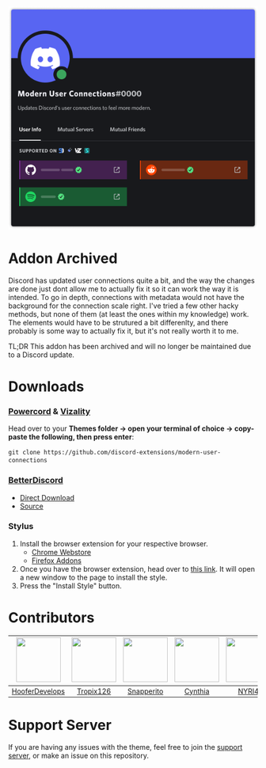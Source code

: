 <img src="./assets/banner.png">

# Addon Archived
Discord has updated user connections quite a bit, and the way the changes are done just dont allow me to actually fix it so it can work the way it is intended. To go in depth, connections with metadata would not have the background for the connection scale right. I've tried a few other hacky methods, but none of them (at least the ones within my knowledge) work. The elements would have to be strutured a bit differenlty, and there probably is some way to actually fix it, but it's not really worth it to me.

TL;DR This addon has been archived and will no longer be maintained due to a Discord update.

# Downloads
### **[Powercord](https://powercord.dev/) & [Vizality](https://vizality.com/)**
Head over to your **Themes folder -> open your terminal of choice -> copy-paste the following, then press enter**:
```
git clone https://github.com/discord-extensions/modern-user-connections
```

### **[BetterDiscord](https://betterdiscord.app/)**
- [Direct Download](https://github.com/discord-extensions/modern-user-connections/releases/download/betterdiscord/modern-user-connections.theme.css)
- [Source](https://discord-extensions.github.io/modern-user-connections/src/source.css)

### **Stylus**
1. Install the browser extension for your respective browser.
    - [Chrome Webstore](https://chrome.google.com/webstore/detail/stylus/clngdbkpkpeebahjckkjfobafhncgmne)
    - [Firefox Addons](https://addons.mozilla.org/en-US/firefox/addon/styl-us/)
2. Once you have the browser extension, head over to [this link](https://github.com/discord-extensions/modern-user-connections/raw/main/clients/stylus/modern-user-connections.user.css). It will open a new window to the page to install the style.
3. Press the "Install Style" button.

# Contributors
|<a href="https://github.com/HooferDevelops"><img src="https://avatars.githubusercontent.com/u/60201971?v=4" width="90px" height="90px"></a>|<a href="https://github.com/Tropix126"><img src="https://avatars.githubusercontent.com/u/42101043?v=4" width="90px" height="90px"></a>|<a href="https://github.com/Snapperito"><img src="https://avatars.githubusercontent.com/u/52221287?v=4" width="90px" height="90px"></a>|<a href="https://github.com/cyyynthia"><img src="https://avatars.githubusercontent.com/u/9999055?v=4" width="90px" height="90px"></a>|<a href="https://github.com/NYRI4"><img src="https://avatars.githubusercontent.com/u/65369563?v=4" width="90px" height="90px"></a>|<a href="https://github.com/BenSegal855"><img src="https://avatars.githubusercontent.com/u/34194692?v=4" width="90px" height="90px"></a>|<a href="https://github.com/Piggered"><img src="https://avatars.githubusercontent.com/u/19157702?v=4" width="90px" height="90px"></a>|
|:-:|:-:|:-:|:-:|:-:|:-:|:-:|
|[HooferDevelops](https://github.com/HooferDevelops)|[Tropix126](https://github.com/Tropix126)|[Snapperito](https://github.com/Snapperito)|[Cynthia](https://github.com/cyyynthia)|[NYRI4](https://github.com/NYRI4)|[BenSegal855](https://github.com/BenSegal855)|[Piggered](https://github.com/Piggered)|

# Support Server
If you are having any issues with the theme, feel free to join the [support server](https://discord.gg/vYdXbEzqDs), or make an issue on this repository.